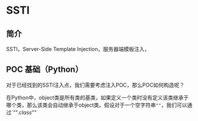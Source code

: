 # SSTI

## 简介

SSTI，Server-Side Template Injection，服务器端模板注入，

## POC 基础（Python）

对于已经找到的SSTI注入点，我们需要考虑注入POC，那么POC如何构造呢？

在Python中，object类是所有类的基类，如果定义一个类时没有定义该类继承于哪个类，那么该类会自动继承于object类。假设对于一个空字符串`""`，我们可以通过\`""._class_""





